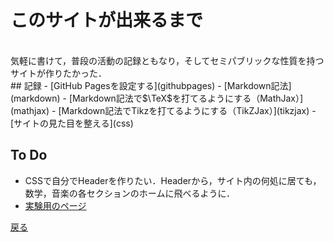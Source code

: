 # このサイトが出来るまで
<br>
気軽に書けて，普段の活動の記録ともなり，そしてセミパブリックな性質を持つサイトが作りたかった．
<br>
## 記録
- [GitHub Pagesを設定する](githubpages)
- [Markdown記法](markdown)
- [Markdown記法で$\TeX$を打てるようにする（MathJax）](mathjax)
- [Markdown記法でTikzを打てるようにする（TikZJax）](tikzjax)
- [サイトの見た目を整える](css)

## To Do
- CSSで自分でHeaderを作りたい．Headerから，サイト内の何処に居ても，数学，音楽の各セクションのホームに飛べるように．
- [実験用のページ](test)

[戻る](https://anomath.github.io/AnoMath/index)